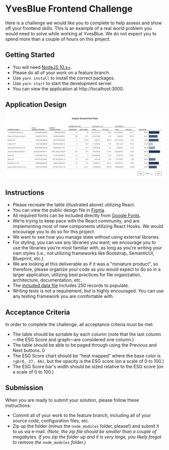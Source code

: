 # YvesBlue Frontend Challenge

Here is a challenge we would like you to complete to help assess and show off your frontend skills. This is an example of a real world problem you would need to solve while working at YvesBlue. We do not expect you to spend more than a couple of hours on this project.

## Getting Started

- You will need [NodeJS 10.x+](https://nodejs.org/en/).
- Please do all of your work on a feature branch.
- Use `yarn install` to install the correct packages.
- Use `yarn start` to start the development server.
- You can view the application at http://localhost:3000.

## Application Design

[![YvesBlue Table](/public/table.png?raw=true 'YvesBlue Table')](https://www.figma.com/file/itPY0qbfyHZG1EmsavVno5/Frontend-Assessment)

## Instructions

- Please recreate the table (illustrated above) utilizing React.
- You can view the public design file in [Figma](https://www.figma.com/file/itPY0qbfyHZG1EmsavVno5/Frontend-Assessment).
- All required fonts can be included directly from [Google Fonts](https://fonts.google.com/).
- We’re trying to keep pace with the React community, and are implementing most of new components utilizing React Hooks. We would encourage you to do so for this project.
- We want to see how you manage state without using external libraries.
- For styling, you can use any libraries you want; we encourage you to use the libraries you’re most familiar with, as long as you’re writing your own styles (i.e., not utilizing frameworks like Bootstrap, SemanticUI, Blueprint, etc.).
- We are looking at this deliverable as if it was a "miniature product", so therefore, please organize your code as you would expect to do so in a larger application, utilizing best practices for file organization, architecture, documentation, etc.
- The [included data file](/public/data.json?raw=true) includes 250 records to populate.
- Writing tests is not a requirement, but is highly encouraged. You can use any testing framework you are comfortable with.

## Acceptance Criteria

In order to complete the challenge, all acceptance criteria must be met:

- The table should be sortable by each column (note that the last column&mdash;the ESG Score and graph&mdash;are considered one column.)
- The table should be able to be paged through using the Previous and Next buttons.
  0
- The ESG Score chart should be "heat mapped" where the base color is `rgb(0, 27, 66)`, but the opacity is the ESG score (on a scale of 0 to 100.)
- The ESG Score bar's width should be sized relative to the ESG score (on a scale of 0 to 100.)

## Submission

When you are ready to submit your solution, please follow these instructions:

- Commit all of your work to the feature branch, including all of your source code, configuration files, etc.
- Zip up the folder (minus the `node_modules` folder, please!) and submit it to us via e-mail. _(Note, the zip file should be smaller than a couple of megabytes. If you zip the folder up and it is very large, you likely forgot to remove the `node_modules` folder.)_
